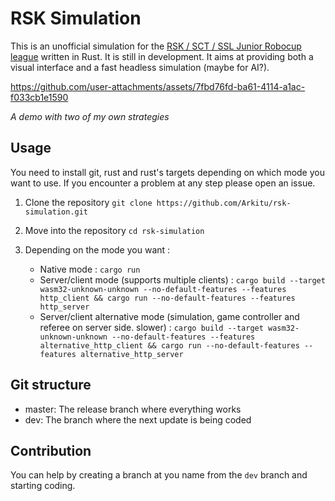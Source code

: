 # RSK Simulation
This is an unofficial simulation for the [RSK / SCT / SSL Junior Robocup league](https://robot-soccer-kit.github.io/) written in Rust. It is still in development. It aims at providing both a visual interface and a fast headless simulation (maybe for AI?).


https://github.com/user-attachments/assets/7fbd76fd-ba61-4114-a1ac-f033cb1e1590

*A demo with two of my own strategies*

## Usage
You need to install git, rust and rust's targets depending on which mode you want to use. If you encounter a problem at any step please open an issue.

1. Clone the repository
`
git clone https://github.com/Arkitu/rsk-simulation.git
`

2. Move into the repository
`
cd rsk-simulation
`

3. Depending on the mode you want :
   - Native mode : `cargo run`
   - Server/client mode (supports multiple clients) : `cargo build --target wasm32-unknown-unknown --no-default-features --features http_client && cargo run --no-default-features --features http_server`
   - Server/client alternative mode (simulation, game controller and referee on server side. slower) : `cargo build --target wasm32-unknown-unknown --no-default-features --features alternative_http_client && cargo run --no-default-features --features alternative_http_server`

## Git structure
- master: The release branch where everything works
- dev: The branch where the next update is being coded

## Contribution
You can help by creating a branch at you name from the `dev` branch and starting coding.
